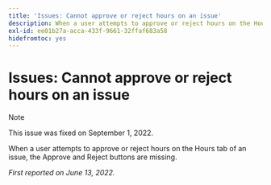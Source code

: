 ```yaml
---
title: 'Issues: Cannot approve or reject hours on an issue'
description: When a user attempts to approve or reject hours on the Hours tab of an issue, the Approve and Reject buttons are missing.
exl-id: ee01b27a-acca-433f-9661-32ffaf683a58
hidefromtoc: yes
---
```

# Issues: Cannot approve or reject hours on an issue

>[!NOTE]
>
>This issue was fixed on September 1, 2022.

When a user attempts to approve or reject hours on the Hours tab of an issue, the Approve and Reject buttons are missing.

_First reported on June 13, 2022._
